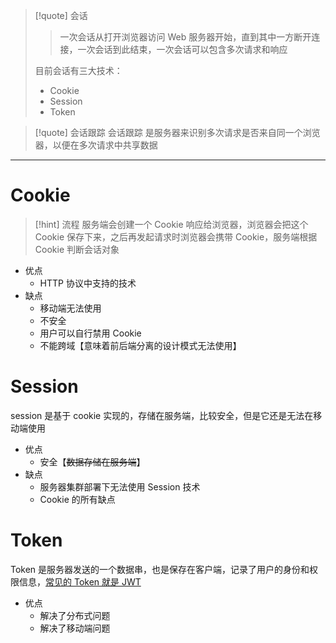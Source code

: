 
>[!quote] 会话
>>一次会话从打开浏览器访问 Web 服务器开始，直到其中一方断开连接，一次会话到此结束，一次会话可以包含多次请求和响应
>
>目前会话有三大技术：
>- Cookie
>- Session
>- Token

>[!quote] 会话跟踪
>会话跟踪 是服务器来识别多次请求是否来自同一个浏览器，以便在多次请求中共享数据

---

# Cookie
>[!hint] 流程
>服务端会创建一个 Cookie 响应给浏览器，浏览器会把这个 Cookie 保存下来，之后再发起请求时浏览器会携带 Cookie，服务端根据 Cookie 判断会话对象

- 优点
	- HTTP 协议中支持的技术
- 缺点
	- 移动端无法使用
	- 不安全
	- 用户可以自行禁用 Cookie
	- 不能跨域【意味着前后端分离的设计模式无法使用】

# Session
session 是基于 cookie 实现的，存储在服务端，比较安全，但是它还是无法在移动端使用

- 优点
	- 安全【~~数据存储在服务端~~】
- 缺点
	- 服务器集群部署下无法使用 Session 技术
	- Cookie 的所有缺点

# Token
Token 是服务器发送的一个数据串，也是保存在客户端，记录了用户的身份和权限信息，<u>常见的 Token 就是 JWT</u>

- 优点
	- 解决了分布式问题
	- 解决了移动端问题




